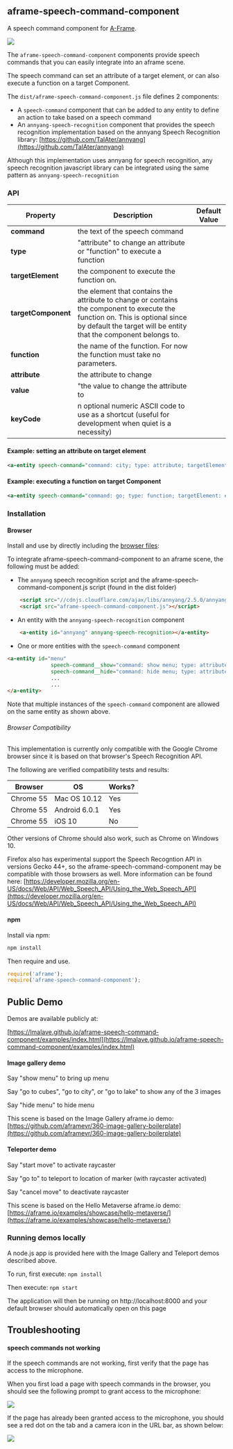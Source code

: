 
## aframe-speech-command-component

A speech command component for [A-Frame](https://aframe.io).

![](https://lmalave.github.io/aframe-speech-command-component/examples/images/show_hide_menu.png)

The `aframe-speech-command-component` components provide speech commands that you can easily integrate into an aframe scene. 

The speech command can set an attribute of a target element, or can also execute a function on a target Component.

The `dist/aframe-speech-command-component.js` file defines 2 components:

* A `speech-command` component that can be added to any entity to define an action to take based on a speech command
* An `annyang-speech-recognition` component that provides the speech recognition implementation based on the annyang Speech Recognition library:  [https://github.com/TalAter/annyang](https://github.com/TalAter/annyang)

Although this implementation uses annyang for speech recognition, any speech recognition javascript library can be integrated using the same pattern as `annyang-speech-recognition`

### API

| Property | Description | Default Value |
| -------- | ----------- | ------------- |
| **command**   | the text of the speech command  | |
| **type**  | "attribute" to change an attribute or "function" to execute a function  | |
| **targetElement**  | the component to execute the function on. | |
| **targetComponent**  | the element that contains the attribute to change or contains the component to execute the function on.   This is optional since by default the target will be entity that the component belongs to.  | |
| **function**  | the name of the function.  For now the function must take no parameters.  | |
| **attribute**  |the attribute to change  | |
| **value**  | "the value to change the attribute to  | |
| **keyCode**  | n optional numeric ASCII code to use as a shortcut (useful for development when quiet is a necessity)  | |

#### Example: setting an attribute on target element

```xml
<a-entity speech-command="command: city; type: attribute; targetElement: #image-360; attribute: src; value: #city;"></a-entity>
```
#### Example: executing a function on target Component

```xml
<a-entity speech-command="command: go; type: function; targetElement: #cursor; targetComponent: teleporter; function: teleport; keyCode: 13"></a-entity>
```

### Installation

#### Browser

Install and use by directly including the [browser files](dist):

To integrate aframe-speech-command-component to an aframe scene, the following must be added:

* The `annyang` speech recognition script and the aframe-speech-command-component.js script (found in the dist folder)
```html
    <script src="//cdnjs.cloudflare.com/ajax/libs/annyang/2.5.0/annyang.min.js"></script>
    <script src="aframe-speech-command-component.js"></script>
```

* An entity with the `annyang-speech-recognition` component
```html
    <a-entity id="annyang" annyang-speech-recognition></a-entity>
```

* One or more entities with the `speech-command` component
```html
<a-entity id="menu"
              speech-command__show="command: show menu; type: attribute; attribute: visible; value: true;"
              speech-command__hide="command: hide menu; type: attribute; attribute: visible; value: false;">
              ...
              ...
</a-entity>
```
Note that multiple instances of the `speech-command` component are allowed on the same entity as shown above.

###### Browser Compatibility

This implementation is currently only compatible with the Google Chrome browser since it is based on that browser's Speech Recognition API. 

The following are verified compatibility tests and results:

| Browser | OS | Works? |
| -------- | ----------- | ------------- |
| Chrome 55 | Mac OS 10.12  | Yes |
| Chrome 55  | Android 6.0.1   | Yes |
| Chrome 55  | iOS 10 | No |

Other versions of Chrome should also work, such as Chrome on Windows 10.

Firefox also has experimental support the Speech Recogntion API in versions Gecko 44+, 
so the aframe-speech-command-component may be compatible with those browsers as well. More information can be found here:
[https://developer.mozilla.org/en-US/docs/Web/API/Web_Speech_API/Using_the_Web_Speech_API](https://developer.mozilla.org/en-US/docs/Web/API/Web_Speech_API/Using_the_Web_Speech_API)

#### npm

Install via npm:

```bash
npm install 
```

Then require and use.

```js
require('aframe');
require('aframe-speech-command-component');
```

## Public Demo

Demos are available publicly at:

[https://lmalave.github.io/aframe-speech-command-component/examples/index.html](https://lmalave.github.io/aframe-speech-command-component/examples/index.html)
 
#### Image gallery demo

Say "show menu" to bring up menu

Say "go to cubes", "go to city", or "go to lake" to show any of the 3 images

Say "hide menu" to hide menu

This scene is based on the Image Gallery aframe.io demo:  [https://github.com/aframevr/360-image-gallery-boilerplate](https://github.com/aframevr/360-image-gallery-boilerplate)

#### Teleporter demo

Say "start move" to activate raycaster

Say "go to" to teleport to location of marker (with raycaster activated)

Say "cancel move" to deactivate raycaster

This scene is based on the Hello Metaverse aframe.io demo: [https://aframe.io/examples/showcase/hello-metaverse/](https://aframe.io/examples/showcase/hello-metaverse/)


### Running demos locally

A node.js app is provided here with the Image Gallery and Teleport demos described above. 
 
To run, first execute:  `npm install`

Then execute: `npm start`

The application will then be running on http://localhost:8000 and your default browser should automatically open on this page

## Troubleshooting

#### speech commands not working
If the speech commands are not working, first verify that the page has access to the 
microphone. 

When you first load a page with speech commands in the browser, you should see the following prompt
to grant access to the microphone:

![](https://lmalave.github.io/aframe-speech-command-component/examples/images/chrome_microphone_access_request.png)


If the page has already been granted access to the microphone, you should see a red dot on the tab and a camera icon in the URL bar, as shown below:

![](https://lmalave.github.io/aframe-speech-command-component/examples/images/chrome_microphone_status.png)

